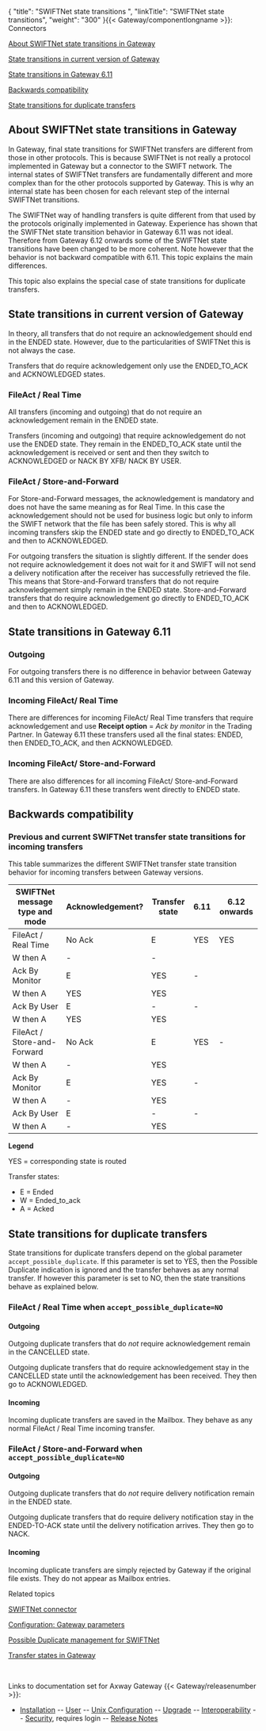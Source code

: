 {
    "title": "SWIFTNet state transitions ",
    "linkTitle": "SWIFTNet state transitions",
    "weight": "300"
}{{< Gateway/componentlongname  >}}: Connectors

[About SWIFTNet state transitions in Gateway](#about)

[State transitions in current version of Gateway](#current_version)

[State transitions in Gateway 6.11](#6_11_version)

[Backwards compatibility](#backwards_compatibility)

[State transitions for duplicate transfers](#duplicates)

<span id="about"></span>

## About SWIFTNet state transitions in Gateway

In Gateway, final state transitions for SWIFTNet transfers are different from those in other protocols. This is because SWIFTNet is not really a protocol implemented in Gateway but a connector to the SWIFT network. The internal states of SWIFTNet transfers are fundamentally different and more complex than for the other protocols supported by Gateway. This is why an internal state has been chosen for each relevant step of the internal SWIFTNet transitions.

The SWIFTNet way of handling transfers is quite different from that used by the protocols originally implemented in Gateway. Experience has shown that the SWIFTNet state transition behavior in Gateway 6.11 was not ideal. Therefore from Gateway 6.12 onwards some of the SWIFTNet state transitions have been changed to be more coherent. Note however that the behavior is not backward compatible with 6.11. This topic explains the main differences.

This topic also explains the special case of state transitions for duplicate transfers.

<span id="current_version"></span>

## State transitions in current version of Gateway

In theory, all transfers that do not require an acknowledgement should end in the ENDED state. However, due to the particularities of SWIFTNet this is not always the case.

Transfers that do require acknowledgement only use the ENDED\_TO\_ACK and ACKNOWLEDGED states.

### FileAct / Real Time

All transfers (incoming and outgoing) that do not require an acknowledgement remain in the ENDED state.

Transfers (incoming and outgoing) that require acknowledgement do not use the ENDED state. They remain in the ENDED\_TO\_ACK state until the acknowledgement is received or sent and then they switch to ACKNOWLEDGED or NACK BY XFB/ NACK BY USER.

### FileAct / Store-and-Forward

For Store-and-Forward messages, the acknowledgement is mandatory and does not have the same meaning as for Real Time. In this case the acknowledgement should not be used for business logic but only to inform the SWIFT network that the file has been safely stored. This is why all incoming transfers skip the ENDED state and go directly to ENDED\_TO\_ACK and then to ACKNOWLEDGED.

For outgoing transfers the situation is slightly different. If the sender does not require acknowledgement it does not wait for it and SWIFT will not send a delivery notification after the receiver has successfully retrieved the file. This means that Store-and-Forward transfers that do not require acknowledgement simply remain in the ENDED state. Store-and-Forward transfers that do require acknowledgement go directly to ENDED\_TO\_ACK and then to ACKNOWLEDGED.

<span id="6_11_version"></span>

## State transitions in Gateway 6.11

### Outgoing

For outgoing transfers there is no difference in behavior between Gateway 6.11 and this version of Gateway.

### Incoming FileAct/ Real Time

There are differences for incoming FileAct/ Real Time transfers that require acknowledgement and use **Receipt option** = *Ack by monitor* in the Trading Partner. In Gateway 6.11 these transfers used all the final states: ENDED, then ENDED\_TO\_ACK, and then ACKNOWLEDGED.

### Incoming FileAct/ Store-and-Forward

There are also differences for all incoming FileAct/ Store-and-Forward transfers. In Gateway 6.11 these transfers went directly to ENDED state.

<span id="backwards_compatibility"></span>

## Backwards compatibility

### Previous and current SWIFTNet transfer state transitions for incoming transfers

This table summarizes the different SWIFTNet transfer state transition behavior for incoming transfers between Gateway versions.

<table>
   <thead>
      <tr>
<th class="HeadE-Column1-Header1">SWIFTNet message type and mode         </th>
<th class="HeadE-Column1-Header1">Acknowledgement?         </th>
<th class="HeadE-Column1-Header1">Transfer state         </th>
<th style="text-align: center;" class="HeadE-Column1-Header1">6.11         </th>
<th style="text-align: center;" class="HeadD-Column1-Header1">6.12 onwards         </th>
      </tr>
   </thead>
   <tbody>
      <tr>
         <td>FileAct / Real Time         </td>
         <td>No Ack         </td>
         <td>E         </td>
         <td>YES         </td>
         <td>YES         </td>
      </tr>
      <tr>
         <td>W then A         </td>
         <td>-         </td>
         <td>-         </td>
      </tr>
      <tr>
         <td>Ack By Monitor         </td>
         <td>E         </td>
         <td>YES         </td>
         <td>-         </td>
      </tr>
      <tr>
         <td>W then A         </td>
         <td>YES         </td>
         <td>YES         </td>
      </tr>
      <tr>
         <td>Ack By User         </td>
         <td>E         </td>
         <td>-         </td>
         <td>-         </td>
      </tr>
      <tr>
         <td>W then A         </td>
         <td>YES         </td>
         <td>YES         </td>
      </tr>
      <tr>
         <td>FileAct / Store-and-Forward         </td>
         <td>No Ack         </td>
         <td>E         </td>
         <td>YES         </td>
         <td>-         </td>
      </tr>
      <tr>
         <td>W then A         </td>
         <td>-         </td>
         <td>YES         </td>
      </tr>
      <tr>
         <td>Ack By Monitor         </td>
         <td>E         </td>
         <td>YES         </td>
         <td>-         </td>
      </tr>
      <tr>
         <td>W then A         </td>
         <td>-         </td>
         <td>YES         </td>
      </tr>
      <tr>
         <td>Ack By User         </td>
         <td>E         </td>
         <td>-         </td>
         <td>-         </td>
      </tr>
      <tr>
         <td>W then A         </td>
         <td>-         </td>
         <td>YES         </td>
      </tr>
   </tbody>
</table>

**Legend**

YES = corresponding state is routed

Transfer states:

-   E = Ended
-   W = Ended\_to\_ack
-   A = Acked

<span id="duplicates"></span>

## State transitions for duplicate transfers

State transitions for duplicate transfers depend on the global parameter `accept_possible_duplicate`. If this parameter is set to YES, then the Possible Duplicate indication is ignored and the transfer behaves as any normal transfer. If however this parameter is set to NO, then the state transitions behave as explained below.

### FileAct / Real Time when `accept_possible_duplicate=NO`

#### Outgoing

Outgoing duplicate transfers that do *not* require acknowledgement remain in the CANCELLED state.

Outgoing duplicate transfers that do require acknowledgement stay in the CANCELLED state until the acknowledgement has been received. They then go to ACKNOWLEDGED.

#### Incoming

Incoming duplicate transfers are saved in the Mailbox. They behave as any normal FileAct / Real Time incoming transfer.

### FileAct / Store-and-Forward when `accept_possible_duplicate=NO`

#### Outgoing

Outgoing duplicate transfers that do *not* require delivery notification remain in the ENDED state.

Outgoing duplicate transfers that do require delivery notification stay in the ENDED-TO-ACK state until the delivery notification arrives. They then go to NACK.

#### Incoming

Incoming duplicate transfers are simply rejected by Gateway if the original file exists. They do not appear as Mailbox entries.

Related topics

[SWIFTNet connector](../../swiftnet_connector)

[Configuration: Gateway parameters](../../../../configuration_start_here/config_gateway_paras)

[Possible Duplicate management for SWIFTNet](../swiftnet_possible_duplicate)

[Transfer states in Gateway](../../../../transfers_start_here/submitting_transfer_requests_start_here/transfer_states)

 

Links to documentation set for Axway Gateway {{< Gateway/releasenumber  >}}:

-   [Installation](/bundle/Gateway_6173_InstallationGuide_allOS_en_HTML5/page/Content/start_page.htm) -- [User](/bundle/Gateway_6173_UsersGuide_allOS_en_HTML5/page/Content/start_page.htm) -- [Unix Configuration](/bundle/Gateway_6173_ConfigurationGuide_UNIX_en_HTML5/page/Content/start_page.htm) -- [Upgrade](/bundle/Gateway_6173_UpgradeGuide_allOS_en_HTML5/page/Content/start_page.htm) -- [Interoperability](/bundle/Gateway_6173_InteroperabilityGuide_allOS_en_HTML5/page/Content/start_page.htm) -- [Security](/bundle/Gateway_6173_SecurityGuide_allOS_en_HTML5/page/Content/start_page.htm), requires login -- [Release Notes](/bundle/Gateway_6173_ReleaseNotes_allOS_en_HTML5/page/Content/Gateway_ReleaseNotes_allOS_en.htm)
